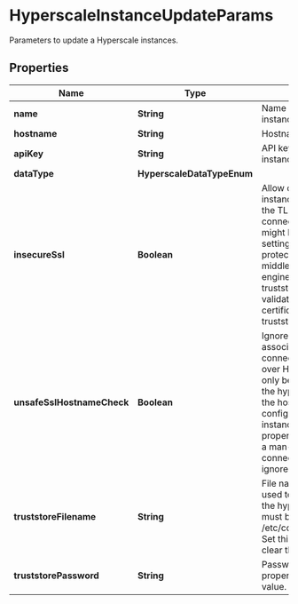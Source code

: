 

# HyperscaleInstanceUpdateParams

Parameters to update a Hyperscale instances.

## Properties

Name | Type | Description | Notes
------------ | ------------- | ------------- | -------------
**name** | **String** | Name in DCT of the Hyperscale instance. |  [optional]
**hostname** | **String** | Hostname of the Hyperscale instance. |  [optional]
**apiKey** | **String** | API key to connect to the Hyperscale instance. |  [optional]
**dataType** | **HyperscaleDataTypeEnum** |  |  [optional]
**insecureSsl** | **Boolean** | Allow connections to the hyperscale instance over HTTPs without validating the TLS certificate. Even though the connection to the hyperscale instance might be performed over HTTPs, setting this property eliminates the protection against a man-in-the-middle attach for connections to this engine. Instead, consider creating a truststore with a Certificate Authority to validate the hyperscale instance&#39;s certificate, and set the truststore_filename property.  |  [optional]
**unsafeSslHostnameCheck** | **Boolean** | Ignore validation of the name associated to the TLS certificate when connecting to the hyperscale instance over HTTPs. Setting this value must only be done if the TLS certificate of the hyperscale instance does not match the hostname, and the TLS configuration of the hyperscale instance cannot be fixed. Setting this property reduces the protection against a man-in-the-middle attack for connections to this engine. This is ignored if insecure_ssl is set.  |  [optional]
**truststoreFilename** | **String** | File name of a truststore which can be used to validate the TLS certificate of the hyperscale instance. The truststore must be available at /etc/config/certs/&lt;truststore_filename&gt;. Set this property to an empty string to clear the value.  |  [optional]
**truststorePassword** | **String** | Password to read the truststore. Set this property to an empty string to clear the value.  |  [optional]



